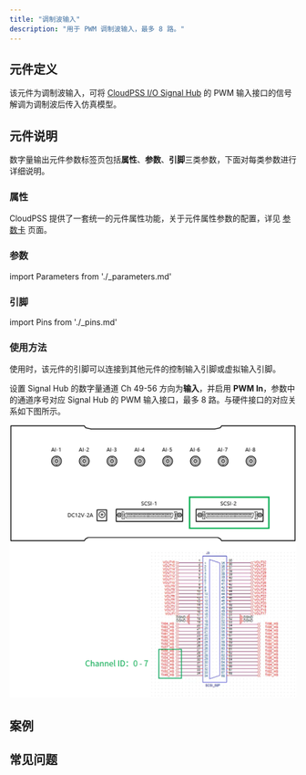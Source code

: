 ```yaml
---
title: "调制波输入"
description: "用于 PWM 调制波输入，最多 8 路。"
---
```


## 元件定义

该元件为调制波输入，可将 [CloudPSS I/O Signal Hub](../../../../../hardware/10-desktop-type/20-cloudpss-io-signal-hub/index.md) 的 PWM 输入接口的信号解调为调制波后传入仿真模型。

## 元件说明

数字量输出元件参数标签页包括**属性**、**参数**、**引脚**三类参数，下面对每类参数进行详细说明。

### 属性

CloudPSS 提供了一套统一的元件属性功能，关于元件属性参数的配置，详见 [参数卡](docs/documents/software/10-xstudio/20-simstudio/40-workbench/20-function-zone/30-design-tab/30-param-panel/index.md) 页面。

### 参数

import Parameters from './_parameters.md'

<Parameters/>

### 引脚

import Pins from './_pins.md'

<Pins/>

### 使用方法

使用时，该元件的引脚可以连接到其他元件的控制输入引脚或虚拟输入引脚。

设置 Signal Hub 的数字量通道 Ch 49-56 方向为**输入**，并启用 **PWM In**，参数中的通道序号对应 Signal Hub 的 PWM 输入接口，最多 8 路。与硬件接口的对应关系如下图所示。

![调制波输入元件与硬件接口的对应关系](./pwm-in-interface.png "调制波输入元件与硬件接口的对应关系")  

## 案例

## 常见问题


